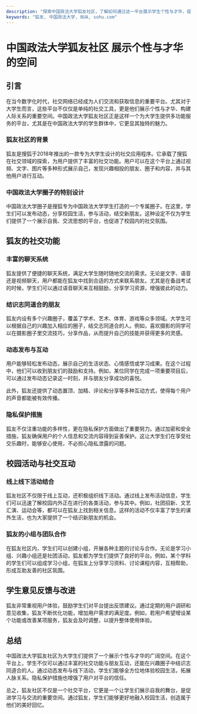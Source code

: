 ```yaml
---
description: "探索中国政法大学狐友社区，了解如何通过这一平台展示学生个性与才华，促进校园社交与交流。"
keywords: "狐友, 中国政法大学, BUA, sohu.com"
---
```

# 中国政法大学狐友社区 展示个性与才华的空间

## 引言

在当今数字化时代，社交网络已经成为人们交流和获取信息的重要平台。尤其对于大学生而言，这些平台不仅仅是单纯的社交工具，更是他们展示个性与才华、构建人际关系的重要空间。中国政法大学狐友社区正是这样一个为大学生提供多功能服务的平台，尤其是在中国政法大学的学生群体中，它更显其独特的魅力。

### 狐友社区的背景

狐友是搜狐于2018年推出的一款专为大学生设计的社交应用程序。它承载了搜狐在社交领域的探索，为用户提供了丰富的社交功能。用户可以在这个平台上通过视频、文字、图片等多种形式展示自己，发现兴趣相投的朋友、圈子和内容，并与其他用户进行互动。

### 中国政法大学圈子的特别设计

中国政法大学圈子是搜狐专为中国政法大学学生打造的一个专属圈子。在这里，学生们可以发布动态，分享校园生活，参与活动，结交新朋友。这种设定不仅为学生们提供了一个展示自我、交流思想的平台，也促进了校园内的社交氛围。

## 狐友的社交功能

### 丰富的聊天系统

狐友提供了便捷的聊天系统，满足大学生随时随地交流的需求。无论是文字、语音还是视频聊天，用户都能在狐友中找到合适的方式来联系朋友。尤其是在备战考试的时候，学生们可以通过语音聊天来互相鼓励，分享学习资源，增强彼此的动力。

### 结识志同道合的朋友

狐友内设有多个兴趣圈子，覆盖了学术、艺术、体育、游戏等众多领域。大学生可以根据自己的兴趣加入相应的圈子，结交志同道合的人。例如，喜欢摄影的同学可以在摄影圈子里交流技巧，分享作品，从而提升自己的技能并获得更多的灵感。

### 动态发布与互动

用户能够轻松发布动态，展示自己的生活状态、心情感悟或学习成果。在这个过程中，他们可以收到朋友们的鼓励和支持。例如，某位同学在完成一项重要项目后，可以通过发布动态记录这一时刻，并与朋友分享成功的喜悦。

此外，狐友还提供了动态置顶、加精、评论和分享等多种互动方式，使得每个用户的声音都能被有效传播。

### 隐私保护措施

狐友不仅注重功能的多样性，更在隐私保护方面做出了重要努力。通过加密和安全措施，狐友确保用户的个人信息和交流内容得到妥善保护。这让大学生们在享受社交乐趣时，能够安心使用，不必担心隐私泄露的问题。

## 校园活动与社交互动

### 线上线下活动结合

狐友社区不仅限于线上互动，还积极组织线下活动。通过线上发布活动信息，学生们可以迅速了解校园内外正在进行的各类活动，参与其中。例如，社团招新、文艺汇演、运动会等，都可以在狐友上找到相关信息。这样的活动不仅丰富了学生的课外生活，也为大家提供了一个结识新朋友的机会。

### 狐友的小组与团队合作

在狐友社区内，学生们可以创建小组，开展各种主题的讨论与合作。无论是学习小组、兴趣小组还是社团活动，狐友都为学生们提供了良好的平台。例如，某个学科的学生们可以组成学习小组，在狐友上分享学习资料、讨论课程内容，互相帮助，形成互助友善的社区氛围。

## 学生意见反馈与改进

狐友非常重视用户体验，鼓励学生们对平台提出反馈建议。通过定期的用户调研和意见收集，狐友不断优化功能，增加用户需求的满足度。例如，若用户希望增设某个功能或改善某项服务，狐友会及时调整，以提升整体使用体验。

## 总结

中国政法大学狐友社区为大学生们提供了一个展示个性与才华的广阔空间。在这个平台上，学生不仅可以通过丰富的社交功能与朋友互动，还能在兴趣圈子中结识志同道合的人。通过动态发布与线下活动，学生们能够全方位地体验校园生活，拓展人脉关系。隐私保护措施也增强了用户对平台的信任。

总之，狐友社区不仅是一个社交平台，它更是一个让学生们展示自我的舞台，是促进学习与交流的重要空间。通过狐友，学生们能够更好地融入校园生活，创造属于他们的美好回忆。
